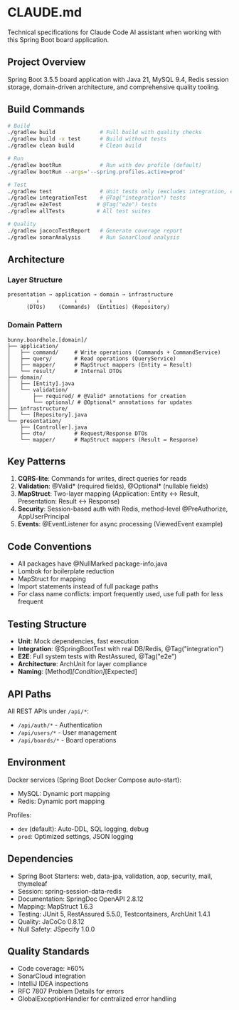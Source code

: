 # CLAUDE.md

Technical specifications for Claude Code AI assistant when working with this Spring Boot board application.

## Project Overview

Spring Boot 3.5.5 board application with Java 21, MySQL 9.4, Redis session storage, domain-driven architecture, and comprehensive quality tooling.

## Build Commands

```bash
# Build
./gradlew build              # Full build with quality checks
./gradlew build -x test      # Build without tests
./gradlew clean build        # Clean build

# Run
./gradlew bootRun            # Run with dev profile (default)
./gradlew bootRun --args='--spring.profiles.active=prod'

# Test
./gradlew test               # Unit tests only (excludes integration, e2e)
./gradlew integrationTest    # @Tag("integration") tests
./gradlew e2eTest           # @Tag("e2e") tests
./gradlew allTests          # All test suites

# Quality
./gradlew jacocoTestReport   # Generate coverage report
./gradlew sonarAnalysis      # Run SonarCloud analysis
```

## Architecture

### Layer Structure
```
presentation → application → domain → infrastructure
         ↓           ↓          ↓           ↓
      (DTOs)    (Commands)  (Entities) (Repository)
```

### Domain Pattern
```
bunny.boardhole.[domain]/
├── application/
│   ├── command/     # Write operations (Commands + CommandService)
│   ├── query/       # Read operations (QueryService)
│   ├── mapper/      # MapStruct mappers (Entity ↔ Result)
│   └── result/      # Internal DTOs
├── domain/
│   ├── [Entity].java
│   └── validation/
│       ├── required/ # @Valid* annotations for creation
│       └── optional/ # @Optional* annotations for updates
├── infrastructure/
│   └── [Repository].java
└── presentation/
    ├── [Controller].java
    ├── dto/         # Request/Response DTOs
    └── mapper/      # MapStruct mappers (Result ↔ Response)
```

## Key Patterns

1. **CQRS-lite**: Commands for writes, direct queries for reads
2. **Validation**: @Valid* (required fields), @Optional* (nullable fields)
3. **MapStruct**: Two-layer mapping (Application: Entity ↔ Result, Presentation: Result ↔ Response)
4. **Security**: Session-based auth with Redis, method-level @PreAuthorize, AppUserPrincipal
5. **Events**: @EventListener for async processing (ViewedEvent example)

## Code Conventions

- All packages have @NullMarked package-info.java
- Lombok for boilerplate reduction
- MapStruct for mapping
- Import statements instead of full package paths
- For class name conflicts: import frequently used, use full path for less frequent

## Testing Structure

- **Unit**: Mock dependencies, fast execution
- **Integration**: @SpringBootTest with real DB/Redis, @Tag("integration")
- **E2E**: Full system tests with RestAssured, @Tag("e2e")
- **Architecture**: ArchUnit for layer compliance
- **Naming**: [Method]_[Condition]_[Expected]

## API Paths

All REST APIs under `/api/*`:
- `/api/auth/*` - Authentication
- `/api/users/*` - User management
- `/api/boards/*` - Board operations

## Environment

Docker services (Spring Boot Docker Compose auto-start):
- MySQL: Dynamic port mapping
- Redis: Dynamic port mapping

Profiles:
- `dev` (default): Auto-DDL, SQL logging, debug
- `prod`: Optimized settings, JSON logging

## Dependencies

- Spring Boot Starters: web, data-jpa, validation, aop, security, mail, thymeleaf
- Session: spring-session-data-redis
- Documentation: SpringDoc OpenAPI 2.8.12
- Mapping: MapStruct 1.6.3
- Testing: JUnit 5, RestAssured 5.5.0, Testcontainers, ArchUnit 1.4.1
- Quality: JaCoCo 0.8.12
- Null Safety: JSpecify 1.0.0

## Quality Standards

- Code coverage: ≥60%
- SonarCloud integration
- IntelliJ IDEA inspections
- RFC 7807 Problem Details for errors
- GlobalExceptionHandler for centralized error handling